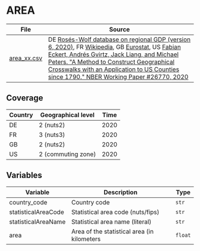 # AREA

File|Source
---|---
[area_xx.csv](https://github.com/cverluise/patentcity/tree/master/assets)  | DE [Rosés-Wolf database on regional GDP (version 6, 2020)](https://www.wiwi.hu-berlin.de/de/professuren/vwl/wg/roses-wolf-database-on-regional-gdp), FR [Wikipedia](https://fr.wikipedia.org/wiki/Liste_des_d%C3%A9partements_fran%C3%A7ais_class%C3%A9s_par_population_et_superficie), GB  [Eurostat](https://ec.europa.eu/eurostat/databrowser/view/reg_area3/), US [Fabian Eckert, Andrés Gvirtz, Jack Liang, and Michael Peters. "A Method to Construct Geographical Crosswalks with an Application to US Counties since 1790." NBER Working Paper #26770, 2020](http://fpeckert.me/eglp/)

## Coverage

Country |Geographical level | Time
---|---|---
DE  |2 (nuts2)   | 2020
FR  |3 (nuts3)   | 2020
GB  |2 (nuts2)   | 2020
US  |2 (commuting zone)   | 2020

## Variables

Variable|Description    | Type
---|---|---
country_code            | Country code | `str`
statisticalAreaCode     | Statistical area code (nuts/fips) | `str`
statisticalAreaName     | Statistical area name (literal)| `str`
area                    | Area of the statistical area (in kilometers| `float`
